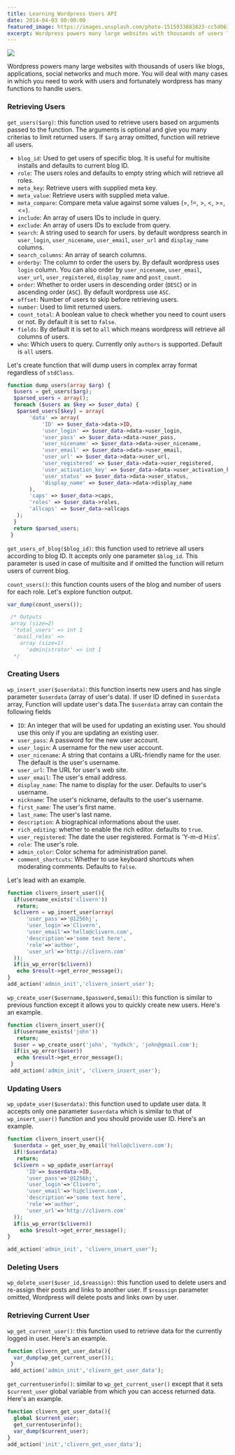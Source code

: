 ```yaml
---
title: Learning Wordpress Users API
date: 2014-04-03 00:00:00
featured_image: https://images.unsplash.com/photo-1515933883823-cc5d063841b6
excerpt: Wordpress powers many large websites with thousands of users like blogs, applications, social networks and much more. You will deal with many cases in which you need to work with users and fortunately wordpress has many functions to handle users.
---
```


![](https://images.unsplash.com/photo-1515933883823-cc5d063841b6)

Wordpress powers many large websites with thousands of users like blogs, applications, social networks and much more. You will deal with many cases in which you need to work with users and fortunately wordpress has many functions to handle users.

### Retrieving Users

`get_users($arg)`: this function used to retrieve users based on arguments passed to the function. The arguments is optional and give you many criterias to limit returned users. If `$arg` array omitted, function will retrieve all users.

- `blog_id`: Used to get users of specific blog. It is useful for multisite installs and defaults to current blog ID.
- `role`: The users roles and defaults to empty string which will retrieve all roles.
- `meta_key`: Retrieve users with supplied meta key.
- `meta_value`: Retrieve users with supplied meta value.
- `meta_compare`: Compare meta value against some values (=, !=, >, <, >=, <=).
- `include`: An array of users IDs to include in query.
- `exclude`: An array of users IDs to exclude from query.
- `search`: A string used to search for users. by default wordpress search in `user_login`, `user_nicename`, `user_email`, `user_url` and `display_name` columns.
- `search_columns`: An array of search columns.
- `orderby`: The column to order the users by. By default wordpress uses `login` column. You can also order by `user_nicename`, `user_email`, `user_url`, `user_registered`, `display_name` and `post_count`.
- `order`: Whether to order users in descending order (`DESC`) or in ascending order (`ASC`). By default wordpress use `ASC`.
- `offset`: Number of users to skip before retrieving users.
- `number`: Used to limit returned users.
- `count_total`: A boolean value to check whether you need to count users or not. By default it is set to `false`.
- `fields`: By default it is set to `all` which means wordpress will retrieve all columns of users.
- `who`: Which users to query. Currently only `authors` is supported. Default is `all` users.

Let's create function that will dump users in complex array format regardless of `stdClass`.

```php
function dump_users(array $arg) {
  $users = get_users($arg);
  $parsed_users = array();
  foreach ($users as $key => $user_data) {
   $parsed_users[$key] = array(
       'data' => array(
           'ID' => $user_data->data->ID,
           'user_login' => $user_data->data->user_login,
           'user_pass' => $user_data->data->user_pass,
           'user_nicename' => $user_data->data->user_nicename,
           'user_email' => $user_data->data->user_email,
           'user_url' => $user_data->data->user_url,
           'user_registered' => $user_data->data->user_registered,
           'user_activation_key' => $user_data->data->user_activation_key,
           'user_status' => $user_data->data->user_status,
           'display_name' => $user_data->data->display_name
       ),
       'caps' => $user_data->caps,
       'roles' => $user_data->roles,
       'allcaps' => $user_data->allcaps
   );
  }
  return $parsed_users;
 }
```

`get_users_of_blog($blog_id)`: this function used to retrieve all users according to blog ID. It accepts only one parameter `$blog_id`. This parameter is used in case of multisite and if omitted the function will return users of current blog.

`count_users()`: this function counts users of the blog and number of users for each role. Let's explore function output.

```php
var_dump(count_users());

 /* Outputs
 array (size=2)
  'total_users' => int 1
  'avail_roles' =>
    array (size=1)
      'administrator' => int 1
  */
```

### Creating Users

`wp_insert_user($userdata)`: this function inserts new users and has single parameter `$userdata` (array of user's data). If user ID defined in `$userdata` array, Function will update user's data.The `$userdata` array can contain the following fields

- `ID`: An integer that will be used for updating an existing user. You should use this only if you are updating an existing user.
- `user_pass`: A password for the new user account.
- `user_login`: A username for the new user account.
- `user_nicename`: A string that contains a URL-friendly name for the user. The default is the user's username.
- `user_url`: The URL for user's web site.
- `user_email`: The user's email address.
- `display_name`: The name to display for the user. Defaults to user's username.
- `nickname`: The user's nickname, defaults to the user's username.
- `first_name`: The user's first name.
- `last_name`: The user's last name.
- `description`: A biographical informations about the user.
- `rich_editing`: whether to enable the rich editor. defaults to `true`.
- `user_registered`: The date the user registered. Format is 'Y-m-d H:i:s'.
- `role`: The user's role.
- `admin_color`: Color schema for administration panel.
- `comment_shortcuts`: Whether to use keyboard shortcuts when moderating comments. Defaults to `false`.

Let's lead with an example.

```php
function clivern_insert_user(){
  if(username_exists('clivern'))
   return;
  $clivern = wp_insert_user(array(
      'user_pass'=>'@1256hj',
      'user_login'=>'Clivern',
      'user_email'=>'hello@clivern.com',
      'description'=>'some text here',
      'role'=>'author',
      'user_url'=>'http://clivern.com'
  ));
  if(is_wp_error($clivern))
   echo $result->get_error_message();
}
add_action('admin_init','clivern_insert_user');
```

`wp_create_user($username,$password,$email)`: this function is similar to previous function except it allows you to quickly create new users. Here's an example.

```php
function clivern_insert_user(){
  if(username_exists('john'))
   return;
  $user = wp_create_user('john', 'hydkch', 'john@gmail.com');
  if(is_wp_error($user))
   echo $result->get_error_message();
 }
 add_action('admin_init', 'clivern_insert_user');
```

### Updating Users

`wp_update_user($userdata)`: this function used to update user data. It accepts only one parameter `$userdata` which is similar to that of `wp_insert_user()` function and you should provide user ID. Here's an example.

```php
function clivern_insert_user(){
  $userdata = get_user_by_email('hello@clivern.com');
  if(!$userdata)
   return;
  $clivern = wp_update_user(array(
      'ID'=> $userdata->ID,
      'user_pass'=>'@1256hj',
      'user_login'=>'Clivern',
      'user_email'=>'hi@clivern.com',
      'description'=>'some text here',
      'role'=>'author',
      'user_url'=>'http://clivern.com'
  ));
  if(is_wp_error($clivern))
    echo $result->get_error_message();
}

add_action('admin_init', 'clivern_insert_user');
```

### Deleting Users

`wp_delete_user($user_id,$reassign)`: this function used to delete users and re-assign their posts and links to another user. If `$reassign` parameter omitted, Wordpress will delete posts and links own by user.

### Retrieving Current User

`wp_get_current_user()`: this function used to retrieve data for the currently logged in user. Here's an example.

```php
function clivern_get_user_data(){
  var_dump(wp_get_current_user());
 }
 add_action('admin_init','clivern_get_user_data');
```

`get_currentuserinfo()`: similar to `wp_get_current_user()` except that it sets `$current_user` global variable from which you can access returned data. Here's an example.

```php
function clivern_get_user_data(){
  global $current_user;
  get_currentuserinfo();
  var_dump($current_user);
}
add_action('init','clivern_get_user_data');
```